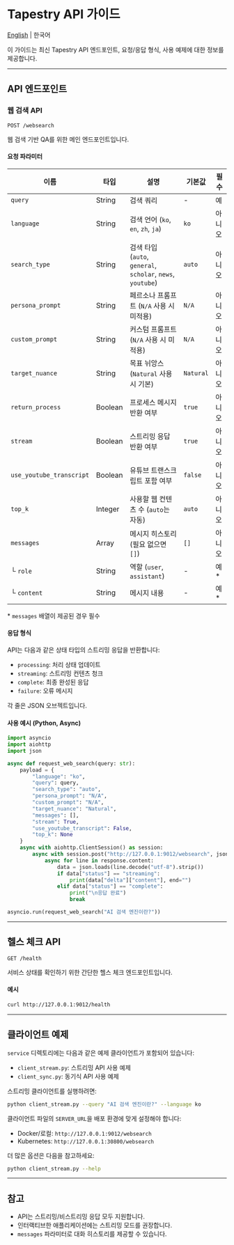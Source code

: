 # Tapestry API 가이드

[English](README.md) | 한국어

이 가이드는 최신 Tapestry API 엔드포인트, 요청/응답 형식, 사용 예제에 대한 정보를 제공합니다.

---

## API 엔드포인트

### 웹 검색 API

`POST /websearch`

웹 검색 기반 QA를 위한 메인 엔드포인트입니다.

#### 요청 파라미터

| 이름                    | 타입    | 설명                                                        | 기본값    | 필수    |
|------------------------|---------|-------------------------------------------------------------|-----------|---------|
| `query`                | String  | 검색 쿼리                                                   | -         | 예      |
| `language`             | String  | 검색 언어 (`ko`, `en`, `zh`, `ja`)                          | `ko`      | 아니오  |
| `search_type`          | String  | 검색 타입 (`auto`, `general`, `scholar`, `news`, `youtube`) | `auto`    | 아니오  |
| `persona_prompt`       | String  | 페르소나 프롬프트 (`N/A` 사용 시 미적용)                    | `N/A`     | 아니오  |
| `custom_prompt`        | String  | 커스텀 프롬프트 (`N/A` 사용 시 미적용)                      | `N/A`     | 아니오  |
| `target_nuance`        | String  | 목표 뉘앙스 (`Natural` 사용 시 기본)                        | `Natural` | 아니오  |
| `return_process`       | Boolean | 프로세스 메시지 반환 여부                                   | `true`    | 아니오  |
| `stream`               | Boolean | 스트리밍 응답 반환 여부                                     | `true`    | 아니오  |
| `use_youtube_transcript`| Boolean| 유튜브 트랜스크립트 포함 여부                               | `false`   | 아니오  |
| `top_k`                | Integer | 사용할 웹 컨텐츠 수 (`auto`는 자동)                         | `auto`    | 아니오  |
| `messages`             | Array   | 메시지 히스토리 (필요 없으면 `[]`)                          | `[]`      | 아니오  |
| └ `role`               | String  | 역할 (`user`, `assistant`)                                  | -         | 예*     |
| └ `content`            | String  | 메시지 내용                                                 | -         | 예*     |

\* `messages` 배열이 제공된 경우 필수

#### 응답 형식

API는 다음과 같은 상태 타입의 스트리밍 응답을 반환합니다:

- `processing`: 처리 상태 업데이트
- `streaming`: 스트리밍 컨텐츠 청크
- `complete`: 최종 완성된 응답
- `failure`: 오류 메시지

각 줄은 JSON 오브젝트입니다.

#### 사용 예시 (Python, Async)

```python
import asyncio
import aiohttp
import json

async def request_web_search(query: str):
    payload = {
        "language": "ko",
        "query": query,
        "search_type": "auto",
        "persona_prompt": "N/A",
        "custom_prompt": "N/A",
        "target_nuance": "Natural",
        "messages": [],
        "stream": True,
        "use_youtube_transcript": False,
        "top_k": None
    }
    async with aiohttp.ClientSession() as session:
        async with session.post("http://127.0.0.1:9012/websearch", json=payload) as response:
            async for line in response.content:
                data = json.loads(line.decode("utf-8").strip())
                if data["status"] == "streaming":
                    print(data["delta"]["content"], end="")
                elif data["status"] == "complete":
                    print("\n응답 완료")
                    break

asyncio.run(request_web_search("AI 검색 엔진이란?"))
```

---

## 헬스 체크 API

`GET /health`

서비스 상태를 확인하기 위한 간단한 헬스 체크 엔드포인트입니다.

#### 예시

```bash
curl http://127.0.0.1:9012/health
```

---

## 클라이언트 예제

`service` 디렉토리에는 다음과 같은 예제 클라이언트가 포함되어 있습니다:

- `client_stream.py`: 스트리밍 API 사용 예제
- `client_sync.py`: 동기식 API 사용 예제

스트리밍 클라이언트를 실행하려면:

```bash
python client_stream.py --query "AI 검색 엔진이란?" --language ko
```

클라이언트 파일의 `SERVER_URL`을 배포 환경에 맞게 설정해야 합니다:

- Docker/로컬: `http://127.0.0.1:9012/websearch`
- Kubernetes: `http://127.0.0.1:30800/websearch`

더 많은 옵션은 다음을 참고하세요:

```bash
python client_stream.py --help
```

---

## 참고

- API는 스트리밍/비스트리밍 응답 모두 지원합니다.
- 인터랙티브한 애플리케이션에는 스트리밍 모드를 권장합니다.
- `messages` 파라미터로 대화 히스토리를 제공할 수 있습니다. 